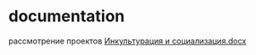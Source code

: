 # documentation
рассмотрение проектов [Инкультурация и социализация.docx](https://github.com/Namsalma31/documentation/files/7738855/default.docx)

